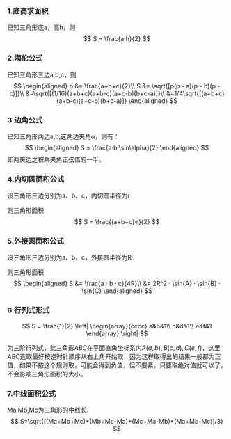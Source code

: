 ### 1.底高求面积

已知三角形底a，高h，则 
$$
S = \frac{a·h}{2}
$$

### 2.海伦公式

已知三角形三边a,b,c，则
$$
\begin{aligned}
p &= \frac{a+b+c}{2}\\
S &= \sqrt{[p(p - a)(p - b)(p - c)]}\\
&=\sqrt{[(1/16)(a+b+c)(a+b-c)(a+c-b)(b+c-a)]}\\
&=1/4\sqrt{[(a+b+c)(a+b-c)(a+c-b)(b+c-a)]}
\end{aligned}
$$

### 3.边角公式

已知三角形两边a,b,这两边夹角$\alpha$，则有：
$$
\begin{aligned}
S = \frac{a·b·\sin\alpha}{2}
\end{aligned}
$$
即两夹边之积乘夹角正弦值的一半。

### 4.内切圆面积公式

设三角形三边分别为a、b、c，内切圆半径为r

则三角形面积
$$
S = \frac{(a+b+c)·r}{2}
$$

### 5.外接圆面积公式

设三角形三边分别为a、b、c，外接圆半径为R

则三角形面积
$$
\begin{aligned}
S &= \frac{a · b · c}{4R}\\
&= 2R^2 · \sin{A} · \sin{B} · \sin{C}
\end{aligned}
$$

### 6.行列式形式

$$
S = \frac{1}{2}
\left|
\begin{array}{cccc}
a&b&1\\
c&d&1\\
e&f&1
\end{array}
\right|
$$

为三阶行列式，此三角形$ABC$在平面直角坐标系内$A(a,b), B(c,d), C(e,f)$，这里$ABC$选取最好按逆时针顺序从右上角开始取，因为这样取得出的结果一般都为正值，如果不按这个规则取，可能会得到负值，但不要紧，只要取绝对值就可以了，不会影响三角形面积的大小。

### 7.中线面积公式

Ma,Mb,Mc为三角形的中线长.
$$
S=\sqrt{[(Ma+Mb+Mc)*(Mb+Mc-Ma)*(Mc+Ma-Mb)*(Ma+Mb-Mc)]/3}
$$